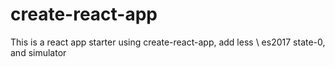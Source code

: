 # create-react-app

This is a react app starter
using create-react-app, add less \ es2017 state-0, and simulator

